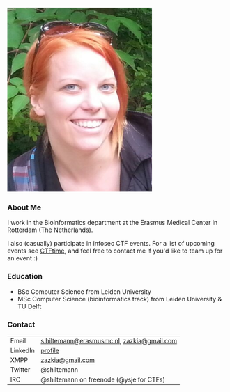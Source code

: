 ![](https://raw.githubusercontent.com/shiltemann/shiltemann.github.io/master/moi.png)

### About Me
I work in the Bioinformatics department at the Erasmus Medical Center in Rotterdam (The Netherlands).

I also (casually) participate in infosec CTF events. For a list of upcoming events see [CTFtime](https://ctftime.org), and feel free to contact me if you'd like to team up for an event :)

### Education
- BSc Computer Science from Leiden University 
- MSc Computer Science (bioinformatics track) from Leiden University & TU Delft

### Contact
|           |                                             |
|-----------|---------------------------------------------|
|Email      | s.hiltemann@erasmusmc.nl, zazkia@gmail.com  |
|LinkedIn   | [profile](https://www.linkedin.com/in/shiltemann)     |
|XMPP       | zazkia@gmail.com                            |
|Twitter    | @shiltemann                                 |
|IRC        | @shiltemann on freenode (@ysje for CTFs)    |
